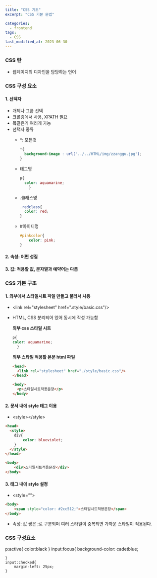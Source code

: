 ```yaml
---
title: "CSS 기초"
excerpt: "CSS 기본 문법"

categories:
  - frontend
tags:
  - CSS
last_modified_at: 2023-06-30
---  
```


### CSS 란 ###
- 웹페이지의 디자인을 담당하는 언어

### CSS 구성 요소 ###

#### 1. 선택자 ####
- 개체나 그룹 선택
- 크롤링에서 사용, XPATH 필요
- 똑같은거 여러개 가능
- 선택자 종류  
  * *: 모든것

    ```css
    *{
      background-image : url("../../HTML/img/zzanggu.jpg");
    }
    ```

  * 태그명

    ```css
    p{
      color: aquamarine;
        }
    ```

  * .클래스명

    ```css
    .redclass{
      color: red;
    }

    ```

  * #아이디명

    ```css
    #pinkcolor{
        color: pink;
    }
    ```


#### 2. 속성: 어떤 성질 ####
#### 3. 값: 적용할 값, 문자열과 예약어는 다름 ####

### CSS 기본 구조 ###

#### 1. 외부에서 스타일시트 파일 만들고 불러서 사용 ####
- \<link rel="stylesheet" href=".style/basic.css"/\>
- HTML, CSS 분리되어 었어 동시에 작성 가능함

  **외부 css 스타일 시트**
  ```css
  p{
  color: aquamarine;
    }
  ```

  **외부 스타일 적용할 본문 html 파일**
  ```html
  <head>
    <link rel="stylesheet" href="./style/basic.css"/>
  </head>

  <body>
    <p>스타일시트적용문장</p>
  </body>
  ```

#### 2. 문서 내에 style 태그 이용 ####
- \<style\>\</style\>

```html
<head>
  <style>
    div{
        color: blueviolet;
    }
  </style>
</head>

<body>
    <div>스타일시트적용문장</div>
</body>
```

#### 3. 태그 내에 style 설정 ####
- \<style=””\>
```html
<body>
    <span style="color: #2cc512;">스타일시트적용문장</span>
</body>  
```

- 속성: 값 쌍은 ;로 구분되며 여러 스타일이 중복되면 가까운 스타일이 적용된다.

### CSS 구성요소 ###

p:active{
        color:black
    }
    input:focus{
        background-color: cadetblue;

    }
    input:checked{
        margin-left: 25px;
    }